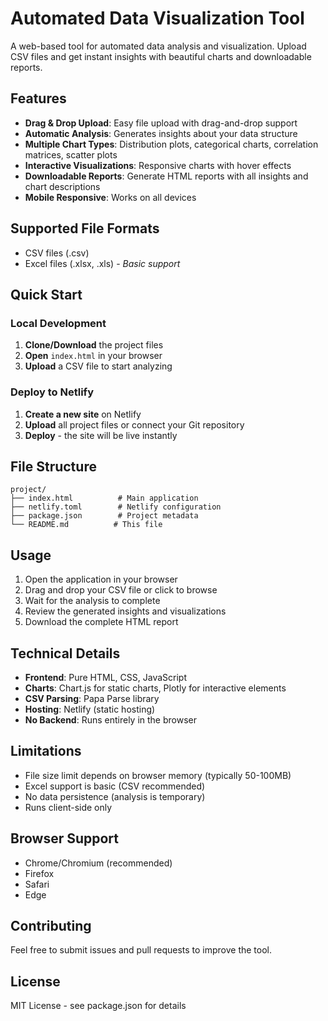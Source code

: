 # Automated Data Visualization Tool

A web-based tool for automated data analysis and visualization. Upload CSV files and get instant insights with beautiful charts and downloadable reports.

## Features

- **Drag & Drop Upload**: Easy file upload with drag-and-drop support
- **Automatic Analysis**: Generates insights about your data structure
- **Multiple Chart Types**: Distribution plots, categorical charts, correlation matrices, scatter plots
- **Interactive Visualizations**: Responsive charts with hover effects
- **Downloadable Reports**: Generate HTML reports with all insights and chart descriptions
- **Mobile Responsive**: Works on all devices

## Supported File Formats

- CSV files (.csv)
- Excel files (.xlsx, .xls) - *Basic support*

## Quick Start

### Local Development

1. **Clone/Download** the project files
2. **Open** `index.html` in your browser
3. **Upload** a CSV file to start analyzing

### Deploy to Netlify

1. **Create a new site** on Netlify
2. **Upload** all project files or connect your Git repository
3. **Deploy** - the site will be live instantly

## File Structure

```
project/
├── index.html          # Main application
├── netlify.toml        # Netlify configuration
├── package.json        # Project metadata
└── README.md          # This file
```

## Usage

1. Open the application in your browser
2. Drag and drop your CSV file or click to browse
3. Wait for the analysis to complete
4. Review the generated insights and visualizations
5. Download the complete HTML report

## Technical Details

- **Frontend**: Pure HTML, CSS, JavaScript
- **Charts**: Chart.js for static charts, Plotly for interactive elements
- **CSV Parsing**: Papa Parse library
- **Hosting**: Netlify (static hosting)
- **No Backend**: Runs entirely in the browser

## Limitations

- File size limit depends on browser memory (typically 50-100MB)
- Excel support is basic (CSV recommended)
- No data persistence (analysis is temporary)
- Runs client-side only

## Browser Support

- Chrome/Chromium (recommended)
- Firefox
- Safari
- Edge

## Contributing

Feel free to submit issues and pull requests to improve the tool.

## License

MIT License - see package.json for details